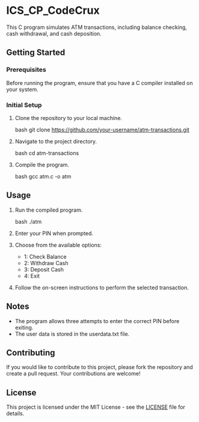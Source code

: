 # ICS_CP_CodeCrux

This C program simulates ATM transactions, including balance checking, cash withdrawal, and cash deposition.

## Getting Started

### Prerequisites
Before running the program, ensure that you have a C compiler installed on your system.

### Initial Setup
1. Clone the repository to your local machine.

    bash
    git clone https://github.com/your-username/atm-transactions.git
    

2. Navigate to the project directory.

    bash
    cd atm-transactions
    

3. Compile the program.

    bash
    gcc atm.c -o atm
    

## Usage

1. Run the compiled program.

    bash
    ./atm
    

2. Enter your PIN when prompted.

3. Choose from the available options:
    - 1: Check Balance
    - 2: Withdraw Cash
    - 3: Deposit Cash
    - 4: Exit

4. Follow the on-screen instructions to perform the selected transaction.

## Notes

- The program allows three attempts to enter the correct PIN before exiting.
- The user data is stored in the userdata.txt file.

## Contributing

If you would like to contribute to this project, please fork the repository and create a pull request. Your contributions are welcome!

## License

This project is licensed under the MIT License - see the [LICENSE](LICENSE) file for details.
